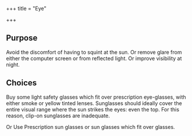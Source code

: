 +++
title = "Eye"

+++

## Purpose

Avoid the discomfort of having to squint at the sun. Or remove glare
from either the computer screen or from reflected light. Or improve
visibility at night.

## Choices

Buy some light safety glasses which fit over prescription eye-glasses,
with either smoke or yellow tinted lenses. Sunglasses should ideally
cover the entire visual range where the sun strikes the eyes: even the
top. For this reason, clip-on sunglasses are inadequate.

Or Use Prescription sun glasses or sun glasses which fit over glasses.
